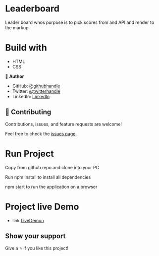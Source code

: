 # Leaderboard

Leader board whos purpose is to pick scores from and API and render to the markup
# Build with 
 - HTML 
 - CSS
 

👤 **Author**
- GitHub: [@githubhandle](https://github.com/SirriRyisa)
- Twitter: [@twitterhandle](https://twitter.com/N_Ryisa)
- LinkedIn: [LinkedIn](https://www.linkedin.com/in/ryisa-sirri-ngwa-a30013202)

## 🤝 Contributing

Contributions, issues, and feature requests are welcome!

Feel free to check the [issues page]().

# Run Project

Copy from github repo and clone into your PC

Run npm install to install all dependencies 

npm start to run the application on a browser

# Project live Demo

- link [LiveDemon]()

## Show your support

 Give a ⭐️ if you like this project!
